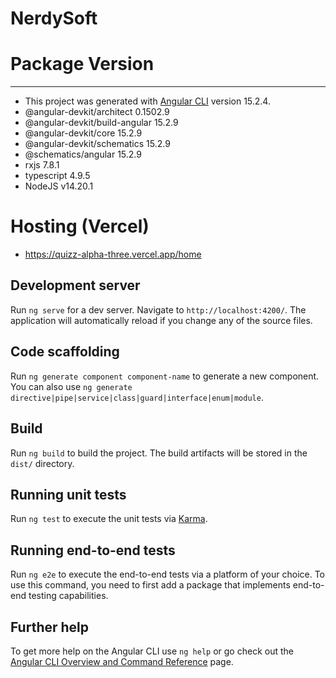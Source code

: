 # NerdySoft

# Package                            Version
------------------------------------------------------------
* This project was generated with [Angular CLI](https://github.com/angular/angular-cli) version 15.2.4.
* @angular-devkit/architect       0.1502.9
* @angular-devkit/build-angular   15.2.9
* @angular-devkit/core            15.2.9
* @angular-devkit/schematics      15.2.9
* @schematics/angular             15.2.9
* rxjs                            7.8.1
* typescript                      4.9.5
* NodeJS                          v14.20.1

# Hosting (Vercel)
* https://quizz-alpha-three.vercel.app/home

## Development server

Run `ng serve` for a dev server. Navigate to `http://localhost:4200/`. The application will automatically reload if you change any of the source files.

## Code scaffolding

Run `ng generate component component-name` to generate a new component. You can also use `ng generate directive|pipe|service|class|guard|interface|enum|module`.

## Build

Run `ng build` to build the project. The build artifacts will be stored in the `dist/` directory.

## Running unit tests

Run `ng test` to execute the unit tests via [Karma](https://karma-runner.github.io).

## Running end-to-end tests

Run `ng e2e` to execute the end-to-end tests via a platform of your choice. To use this command, you need to first add a package that implements end-to-end testing capabilities.

## Further help

To get more help on the Angular CLI use `ng help` or go check out the [Angular CLI Overview and Command Reference](https://angular.io/cli) page.
